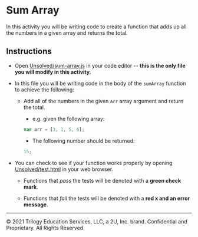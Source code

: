 # Sum Array

In this activity you will be writing code to create a function that adds up all the numbers in a given array and returns the total.

## Instructions

* Open [Unsolved/sum-array.js](./Unsolved/sum-array.js) in your code editor -- **this is the only file you will modify in this activity.**

* In this file you will be writing code in the body of the `sumArray` function to achieve the following:

  * Add all of the numbers in the given `arr` array argument and return the total.

    * e.g. given the following array:

    ```js
    var arr = [3, 1, 5, 6];
    ```

    * The following number should be returned:

    ```js
    15;
    ```

* You can check to see if your function works properly by opening [Unsolved/test.html](./Unsolved/test.html) in your web browser.

  * Functions that _pass_ the tests will be denoted with a **green check mark**.

  * Functions that _fail_ the tests will be denoted with a **red x and an error message**.

---
© 2021 Trilogy Education Services, LLC, a 2U, Inc. brand. Confidential and Proprietary. All Rights Reserved.
